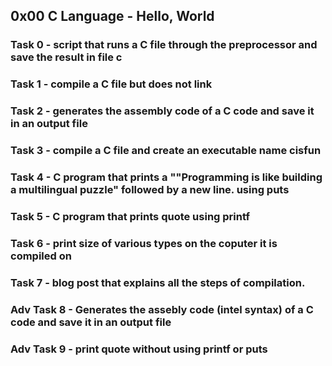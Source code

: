 ## 0x00 C Language - Hello, World

### Task 0 - script that runs a C file through the preprocessor and save the result in file c

### Task 1 - compile a C file but does not link

### Task 2 - generates the assembly code of a C code and save it in an output file

### Task 3 - compile a C file and create an executable name cisfun

### Task 4 - C program that prints a ""Programming is like building a multilingual puzzle" followed by a new line. using puts

### Task 5 - C program that prints quote using printf

### Task 6 - print size of various types on the coputer it is compiled on 

### Task 7 - blog post that explains all the steps of compilation.

### Adv Task 8 - Generates the assebly code (intel syntax) of a C code and save it in an output file

### Adv Task 9 - print quote without using printf or puts
